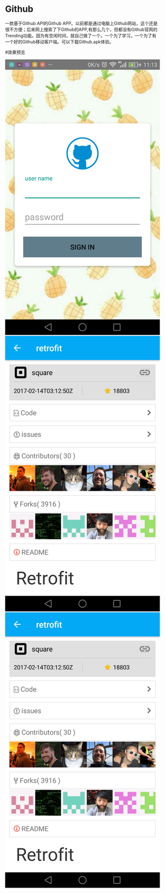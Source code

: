 # Github
一款基于Github API的Github APP。以前都是通过电脑上Github网站，这个还是很不方便；后来网上搜索了下Github的APP,有那么几个，但都没有Github官网的Trending功能。因为有空闲时间，就自己做了一个。一个为了学习，一个为了有一个好的Github移动客户端。可以下载Github.apk体验。


#效果预览

![](https://github.com/jbm714060/Github/blob/master/screenshot/login.png)![](https://github.com/jbm714060/Github/blob/master/screenshot/repo.png)![](https://github.com/jbm714060/Github/blob/master/screenshot/repo.png)